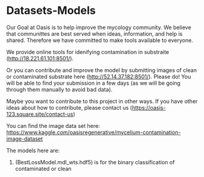 # Datasets-Models
Our Goal at Oasis is to help improve the mycology community. We believe that communittes are best served when ideas, information, and help is shared. Therefore we have committed to make tools available to everyone. 

We provide online tools for idenifying contamination in substraite (http://18.221.61.101:8501/). 

Or you can contribute and improve the model by submitting images of clean or contaminated substrate here (http://52.14.37.182:8501/). Please do! You will be able to find your submission in a few days (as we will be going through them manually to avoid bad data). 

Maybe you want to contribute to this project in other ways. If you have other ideas about how to contribute, please contact us (https://oasis-123.square.site/contact-us)

You can find the image data set here: https://www.kaggle.com/oasisregenerative/mycelium-contamination-image-dataset

The models here are:
  1. (BestLossModel.mdl_wts.hdf5) is for the binary classification of contaminated or clean
